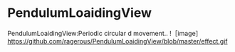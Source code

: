 # PendulumLoaidingView
PendulumLoaidingView:Periodic circular d movement..
!［image］https://github.com/ragerous/PendulumLoaidingView/blob/master/effect.gif
